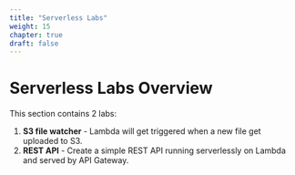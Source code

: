 ```yaml
---
title: "Serverless Labs"
weight: 15
chapter: true
draft: false
---
```


# Serverless Labs Overview
This section contains 2 labs:

1. **S3 file watcher** - Lambda will get triggered when a new file get uploaded to S3.
1. **REST API** - Create a simple REST API running serverlessly on Lambda and served by API Gateway.

